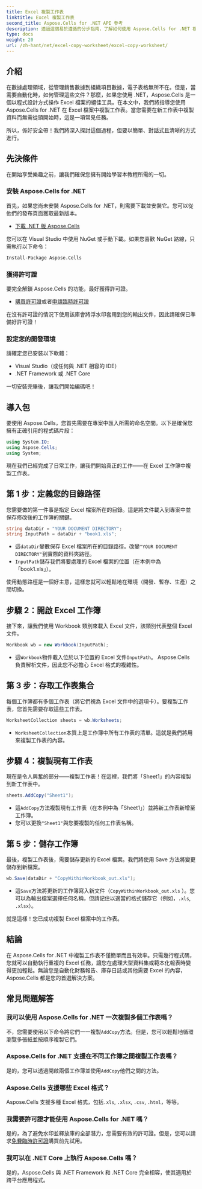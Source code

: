 ```yaml
---
title: Excel 複製工作表
linktitle: Excel 複製工作表
second_title: Aspose.Cells for .NET API 參考
description: 透過這個易於遵循的分步指南，了解如何使用 Aspose.Cells for .NET 複製 Excel 工作表。非常適合希望自動化 Excel 任務的 .NET 開發人員。
type: docs
weight: 20
url: /zh-hant/net/excel-copy-worksheet/excel-copy-worksheet/
---
```

## 介紹

在數據處理領域，從管理銷售數據到組織項目數據，電子表格無所不在。但是，當需要自動化時，如何管理這些文件？那麼，如果您使用 .NET，Aspose.Cells 是一個以程式設計方式操作 Excel 檔案的絕佳工具。在本文中，我們將指導您使用 Aspose.Cells for .NET 在 Excel 檔案中複製工作表。當您需要在新工作表中複製資料而無需從頭開始時，這是一項常見任務。

所以，係好安全帶！我們將深入探討這個過程，但要以簡單、對話式且清晰的方式進行。

## 先決條件

在開始享受樂趣之前，讓我們確保您擁有開始學習本教程所需的一切。

### 安裝 Aspose.Cells for .NET
首先，如果您尚未安裝 Aspose.Cells for .NET，則需要下載並安裝它。您可以從他們的發布頁面獲取最新版本。

- [下載 .NET 版 Aspose.Cells](https://releases.aspose.com/cells/net/)

您可以在 Visual Studio 中使用 NuGet 或手動下載。如果您喜歡 NuGet 路線，只需執行以下命令：

```bash
Install-Package Aspose.Cells
```

### 獲得許可證
要完全解鎖 Aspose.Cells 的功能，最好獲得許可證。

- [購買許可證](https://purchase.aspose.com/buy)或者[申請臨時許可證](https://purchase.aspose.com/temporary-license/)

在沒有許可證的情況下使用該庫會將浮水印套用到您的輸出文件，因此請確保已準備好許可證！

### 設定您的開發環境
請確定您已安裝以下軟體：
- Visual Studio（或任何與 .NET 相容的 IDE）
- .NET Framework 或 .NET Core

一切安裝完畢後，讓我們開始編碼吧！

## 導入包

要使用 Aspose.Cells，您首先需要在專案中匯入所需的命名空間。以下是確保您擁有正確引用的程式碼片段：

```csharp
using System.IO;
using Aspose.Cells;
using System;
```

現在我們已經完成了日常工作，讓我們開始真正的工作——在 Excel 工作簿中複製工作表。

## 第 1 步：定義您的目錄路徑
您需要做的第一件事是指定 Excel 檔案所在的目錄。這是將文件載入到專案中並保存修改後的工作簿的關鍵。

```csharp
string dataDir = "YOUR DOCUMENT DIRECTORY";
string InputPath = dataDir + "book1.xls";
```

- 這`dataDir`變數保存 Excel 檔案所在的目錄路徑。改變`"YOUR DOCUMENT DIRECTORY"`到實際的資料夾路徑。
- `InputPath`儲存我們將要處理的 Excel 檔案的位置（在本例中為「book1.xls」）。

使用動態路徑是一個好主意，這樣您就可以輕鬆地在環境（開發、暫存、生產）之間切換。

## 步驟 2：開啟 Excel 工作簿
接下來，讓我們使用 Workbook 類別來載入 Excel 文件，該類別代表整個 Excel 文件。

```csharp
Workbook wb = new Workbook(InputPath);
```

- 這`Workbook`物件載入位於以下位置的 Excel 文件`InputPath`。 Aspose.Cells 負責解析文件，因此您不必擔心 Excel 格式的複雜性。

## 第 3 步：存取工作表集合
每個工作簿都有多個工作表（將它們視為 Excel 文件中的選項卡）。要複製工作表，您首先需要存取這些工作表。

```csharp
WorksheetCollection sheets = wb.Worksheets;
```

- `WorksheetCollection`本質上是工作簿中所有工作表的清單。這就是我們將用來複製工作表的內容。

## 步驟 4：複製現有工作表
現在是令人興奮的部分——複製工作表！在這裡，我們將「Sheet1」的內容複製到新工作表中。

```csharp
sheets.AddCopy("Sheet1");
```

- 這`AddCopy`方法複製現有工作表（在本例中為「Sheet1」）並將新工作表新增至工作簿。
- 您可以更換`"Sheet1"`與您要複製的任何工作表名稱。

## 第 5 步：儲存工作簿
最後，複製工作表後，需要儲存更新的 Excel 檔案。我們將使用 Save 方法將變更儲存到新檔案。

```csharp
wb.Save(dataDir + "CopyWithinWorkbook_out.xls");
```

- 這`Save`方法將更新的工作簿寫入新文件（`CopyWithinWorkbook_out.xls` ）。您可以為輸出檔案選擇任何名稱，但請記住以適當的格式儲存它（例如，`.xls`, `.xlsx`）。

就是這樣！您已成功複製 Excel 檔案中的工作表。

## 結論

在 Aspose.Cells for .NET 中複製工作表不僅簡單而且有效率。只需幾行程式碼，您就可以自動執行重複的 Excel 任務，讓您在處理大型資料集或範本化報表時變得更加輕鬆。無論您是自動化財務報告、庫存日誌或其他需要 Excel 的內容，Aspose.Cells 都是您的首選解決方案。

## 常見問題解答

### 我可以使用 Aspose.Cells for .NET 一次複製多個工作表嗎？
不，您需要使用以下命令將它們一一複製`AddCopy`方法。但是，您可以輕鬆地循環瀏覽多張紙並按順序複製它們。

### Aspose.Cells for .NET 支援在不同工作簿之間複製工作表嗎？
是的，您可以透過開啟兩個工作簿並使用`AddCopy`他們之間的方法。

### Aspose.Cells 支援哪些 Excel 格式？
Aspose.Cells 支援多種 Excel 格式，包括`.xls`, `.xlsx`, `.csv`, `.html`，等等。

### 我需要許可證才能使用 Aspose.Cells for .NET 嗎？
是的，為了避免水印並釋放庫的全部潛力，您需要有效的許可證。但是，您可以請求[免費臨時許可證](https://purchase.aspose.com/temporary-license)購買前先試用。

### 我可以在 .NET Core 上執行 Aspose.Cells 嗎？
是的，Aspose.Cells 與 .NET Framework 和 .NET Core 完全相容，使其適用於跨平台應用程式。
